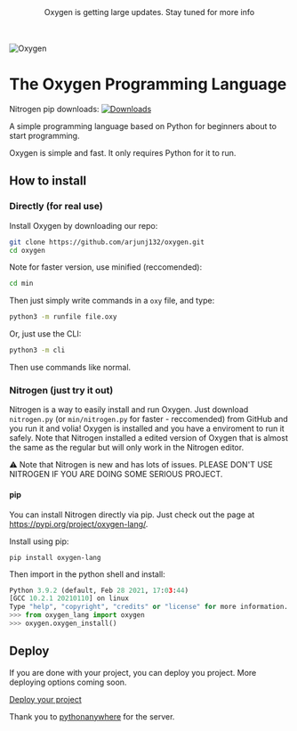 <div align="center">Oxygen is getting large updates. Stay tuned for more info</div><br><br>

![Oxygen](https://i.ibb.co/3Mm6YQX/canvas.png)
# The Oxygen Programming Language

Nitrogen pip downloads: [![Downloads](https://pepy.tech/badge/oxygen-lang)](https://pepy.tech/project/oxygen-lang)


A simple programming language based on Python for beginners about to start programming.

Oxygen is simple and fast. It only requires Python for it to run.

## How to install


### Directly (for real use)
Install Oxygen by downloading our repo:

```bash
git clone https://github.com/arjunj132/oxygen.git
cd oxygen
```

Note for faster version, use minified (reccomended):

```bash
cd min
```

Then just simply write commands in a `oxy` file, and type:

```bash
python3 -m runfile file.oxy
```

Or, just use the CLI:

```bash
python3 -m cli
```

Then use commands like normal.

### Nitrogen (just try it out)

Nitrogen is a way to easily install and run Oxygen. Just download `nitrogen.py` (or `min/nitrogen.py` for faster - reccomended) from  GitHub and you run it and volia! Oxygen is installed and you have a enviroment to run it safely. Note that Nitrogen installed a edited version of Oxygen that is almost the same as the regular but will only work in the Nitrogen editor.


:warning: Note that Nitrogen is new and has lots of issues. PLEASE DON'T USE NITROGEN IF YOU ARE DOING SOME SERIOUS PROJECT. 


#### pip

You can install Nitrogen directly via pip. Just check out the page at https://pypi.org/project/oxygen-lang/.

Install using pip:
```
pip install oxygen-lang
```

Then import in the python shell and install:

```python
Python 3.9.2 (default, Feb 28 2021, 17:03:44) 
[GCC 10.2.1 20210110] on linux
Type "help", "copyright", "credits" or "license" for more information.
>>> from oxygen_lang import oxygen
>>> oxygen.oxygen_install()
```

## Deploy

If you are done with your project, you can deploy you project. More deploying options coming soon.

<a href="https://arjunj132.github.io/oxygen/deploy">Deploy your project</a>


Thank you to <a href="https://www.pythonanywhere.com/">pythonanywhere</a> for the server.
